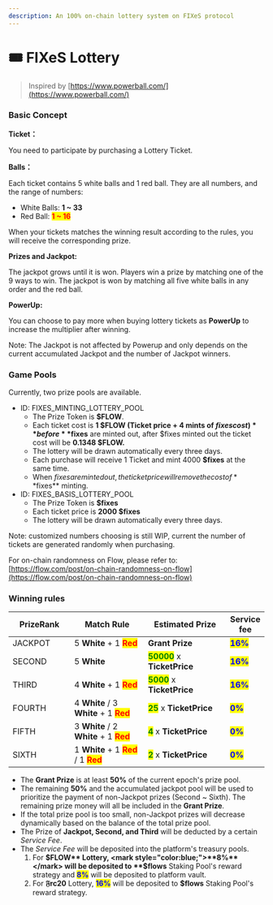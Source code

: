 ```yaml
---
description: An 100% on-chain lottery system on FIXeS protocol
---
```


# 🎟️ FIXeS Lottery

> Inspired by [https://www.powerball.com/](https://www.powerball.com/)

### Basic Concept

**Ticket：**&#x20;

You need to participate by purchasing a Lottery Ticket.

**Balls：**

Each ticket contains 5 white balls and 1 red ball. They are all numbers, and the range of numbers:

* White Balls: **1 \~ 33**
* Red Ball: <mark style="color:red;">**1 \~ 16**</mark>

When your tickets matches the winning result according to the rules, you will receive the corresponding prize.

**Prizes and Jackpot:**

The jackpot grows until it is won. Players win a prize by matching one of the 9 ways to win. The jackpot is won by matching all five white balls in any order and the red ball.&#x20;

**PowerUp:**

You can choose to pay more when buying lottery tickets as **PowerUp** to increase the multiplier after winning.&#x20;

Note: The Jackpot is not affected by Powerup and only depends on the current accumulated Jackpot and the number of Jackpot winners.

### Game Pools

Currently, two prize pools are available.

* ID: FIXES\_MINTING\_LOTTERY\_POOL
  * The Prize Token is **$FLOW**.
  * Each ticket cost is **1 $FLOW (Ticket price + 4 mints of $fixes cost)** before **$fixes** are minted out, after $fixes minted out the ticket cost will be **0.1348 $FLOW.**
  * The lottery will be drawn automatically every three days.
  * Each purchase will receive 1 Ticket and mint 4000 **$fixes** at the same time.
  * When $fixes are minted out, the ticket price will remove the cost of **$fixes** minting.
* ID: FIXES\_BASIS\_LOTTERY\_POOL
  * The Prize Token is **$fixes**
  * Each ticket price is **2000 $fixes**
  * The lottery will be drawn automatically every three days.

Note: customized numbers choosing is still WIP, current the number of tickets are generated randomly when purchasing.

For on-chain randomness on Flow, please refer to: [https://flow.com/post/on-chain-randomness-on-flow](https://flow.com/post/on-chain-randomness-on-flow)

### Winning rules

<table><thead><tr><th width="137">PrizeRank</th><th width="223">Match Rule</th><th width="212">Estimated Prize</th><th>Service fee</th></tr></thead><tbody><tr><td>JACKPOT</td><td>5 <strong>White</strong> + 1 <mark style="color:red;"><strong>Red</strong></mark></td><td><strong>Grant Prize</strong></td><td><mark style="color:blue;"><strong>16%</strong></mark></td></tr><tr><td>SECOND</td><td>5 <strong>White</strong></td><td><mark style="color:green;"><strong>50000</strong></mark> x <strong>TicketPrice</strong></td><td><mark style="color:blue;"><strong>16%</strong></mark></td></tr><tr><td>THIRD</td><td>4 <strong>White</strong> + 1 <mark style="color:red;"><strong>Red</strong></mark></td><td><mark style="color:green;"><strong>5000</strong></mark> x <strong>TicketPrice</strong></td><td><mark style="color:blue;"><strong>16%</strong></mark></td></tr><tr><td>FOURTH</td><td>4 <strong>White</strong> / 3 <strong>White</strong> + 1 <mark style="color:red;"><strong>Red</strong></mark></td><td><mark style="color:green;"><strong>25</strong></mark> x <strong>TicketPrice</strong></td><td><mark style="color:blue;"><strong>0%</strong></mark></td></tr><tr><td>FIFTH</td><td>3 <strong>White</strong> / 2 <strong>White</strong> + 1 <mark style="color:red;"><strong>Red</strong></mark></td><td><mark style="color:green;"><strong>4</strong></mark> x <strong>TicketPrice</strong></td><td><mark style="color:blue;"><strong>0%</strong></mark></td></tr><tr><td>SIXTH</td><td>1 <strong>White</strong> + 1 <mark style="color:red;"><strong>Red</strong></mark> / 1 <mark style="color:red;"><strong>Red</strong></mark></td><td><mark style="color:green;"><strong>2</strong></mark> x <strong>TicketPrice</strong></td><td><mark style="color:blue;"><strong>0%</strong></mark></td></tr></tbody></table>

* The **Grant Prize** is at least **50%** of the current epoch's prize pool.&#x20;
* The remaining **50%** and the accumulated jackpot pool will be used to prioritize the payment of non-Jackpot prizes (Second \~ Sixth). The remaining prize money will all be included in the **Grant Prize**.
* If the total prize pool is too small, non-Jackpot prizes will decrease dynamically based on the balance of the total prize pool.
* The Prize of **Jackpot, Second, and Third** will be deducted by a certain _Service Fee_.
* The _Service Fee_ will be deposited into the platform's treasury pools.
  1. For **$FLOW** Lottery, <mark style="color:blue;">**8%**</mark> will be deposited to **$flows** Staking Pool's reward strategy and <mark style="color:blue;">**8%**</mark> will be deposited to platform vault.
  2. For **𝔉rc20** Lottery, <mark style="color:blue;">**16%**</mark> will be deposited to **$flows** Staking Pool's reward strategy.


